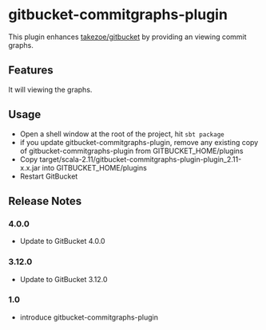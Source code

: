 # gitbucket-commitgraphs-plugin

This plugin enhances [takezoe/gitbucket](https://github.com/takezoe/gitbucket) by providing an viewing commit graphs.

## Features

It will viewing the graphs.

## Usage

- Open a shell window at the root of the project, hit `sbt package`
- if you update gitbucket-commitgraphs-plugin, remove any existing copy of gitbucket-commitgraphs-plugin from GITBUCKET_HOME/plugins
- Copy target/scala-2.11/gitbucket-commitgraphs-plugin-plugin_2.11-x.x.jar into GITBUCKET_HOME/plugins
- Restart GitBucket

## Release Notes

### 4.0.0

- Update to GitBucket 4.0.0

### 3.12.0

- Update to GitBucket 3.12.0

### 1.0

- introduce gitbucket-commitgraphs-plugin
